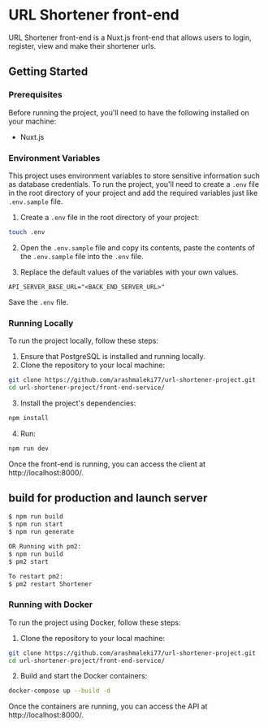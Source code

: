 # URL Shortener front-end

URL Shortener front-end is a Nuxt.js front-end that allows users to login, register, view and make their shortener urls.
## Getting Started

### Prerequisites

Before running the project, you'll need to have the following installed on your machine:

- Nuxt.js

### Environment Variables

This project uses environment variables to store sensitive information such as database credentials. To run the project, you'll need to create a `.env` file in the root directory of your project and add the required variables just like `.env.sample` file.

1. Create a `.env` file in the root directory of your project:

```bash
touch .env
```

2. Open the `.env.sample` file and copy its contents, paste the contents of the `.env.sample` file into the `.env` file.

3. Replace the default values of the variables with your own values.

```
API_SERVER_BASE_URL="<BACK_END_SERVER_URL>"
```

Save the `.env` file.

### Running Locally

To run the project locally, follow these steps:

1. Ensure that PostgreSQL is installed and running locally.
2. Clone the repository to your local machine:

```bash
git clone https://github.com/arashmaleki77/url-shortener-project.git
cd url-shortener-project/front-end-service/
```

3. Install the project's dependencies:

```bash
npm install
```

4. Run:

````bash
npm run dev
````

Once the front-end is running, you can access the client at http://localhost:8000/.

## build for production and launch server

```bash
$ npm run build
$ npm run start
$ npm run generate

OR Running with pm2:
$ npm run build
$ pm2 start

To restart pm2:
$ pm2 restart Shortener
```

### Running with Docker

To run the project using Docker, follow these steps:

1. Clone the repository to your local machine:

```bash
git clone https://github.com/arashmaleki77/url-shortener-project.git
cd url-shortener-project/front-end-service/
```

2. Build and start the Docker containers:

````bash
docker-compose up --build -d
````

Once the containers are running, you can access the API at http://localhost:8000/.





